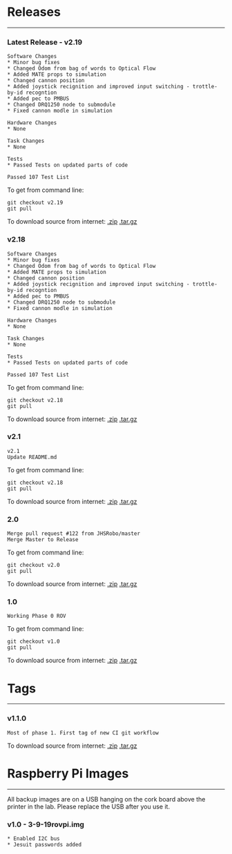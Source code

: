 # Releases

-----------------------------

### Latest Release - v2.19
    Software Changes
    * Minor bug fixes
    * Changed Odom from bag of words to Optical Flow
    * Added MATE props to simulation
    * Changed cannon position
    * Added joystick recignition and improved input switching - trottle-by-id recogntion
    * Added pec to PMBUS
    * Changed DRQ1250 node to submodule
    * Fixed cannon modle in simulation

    Hardware Changes
    * None

    Task Changes
    * None

    Tests
    * Passed Tests on updated parts of code

    Passed 107 Test List

To get from command line:

    git checkout v2.19
    git pull

To download source from internet:
[.zip](zip_url)  [.tar.gz](tar_url)

### v2.18
    Software Changes
    * Minor bug fixes
    * Changed Odom from bag of words to Optical Flow
    * Added MATE props to simulation
    * Changed cannon position
    * Added joystick recignition and improved input switching - trottle-by-id recogntion
    * Added pec to PMBUS
    * Changed DRQ1250 node to submodule
    * Fixed cannon modle in simulation

    Hardware Changes
    * None

    Task Changes
    * None

    Tests
    * Passed Tests on updated parts of code

    Passed 107 Test List

To get from command line:

    git checkout v2.18
    git pull

To download source from internet:
[.zip](https://github.com/JHSRobo/ROSbasic/archive/v2.18.zip)  [.tar.gz](https://github.com/JHSRobo/ROSbasic/archive/v2.18.tar.gz)

### v2.1

    v2.1
    Update README.md

To get from command line:

    git checkout v2.18
    git pull

To download source from internet:
[.zip](https://github.com/JHSRobo/ROSbasic/archive/v2.18.zip)  [.tar.gz](https://github.com/JHSRobo/ROSbasic/archive/v2.18.tar.gz)

### 2.0

    Merge pull request #122 from JHSRobo/master
    Merge Master to Release

To get from command line:

    git checkout v2.0
    git pull

To download source from internet:
[.zip](https://github.com/JHSRobo/ROSbasic/archive/v2.0.zip)  [.tar.gz](https://github.com/JHSRobo/ROSbasic/archive/v2.0.tar.gz)

### 1.0

    Working Phase 0 ROV

To get from command line:

    git checkout v1.0
    git pull

To download source from internet:
[.zip](https://github.com/JHSRobo/ROSbasic/archive/v1.0.zip)  [.tar.gz](https://github.com/JHSRobo/ROSbasic/archive/v1.0.tar.gz)

# Tags

------------------------------

### v1.1.0

    Most of phase 1. First tag of new CI git workflow

To download source from internet:
[.zip](https://github.com/JHSRobo/ROSbasic/archive/v1.1.0.zip)  [.tar.gz](https://github.com/JHSRobo/ROSbasic/archive/v1.1.0.tar.gz)

# Raspberry Pi Images

--------------------------------

All backup images are on a USB hanging on the cork board above the printer in the lab. Please replace the USB after you use it.

### v1.0 - 3-9-19rovpi.img

    * Enabled I2C bus 
    * Jesuit passwords added
